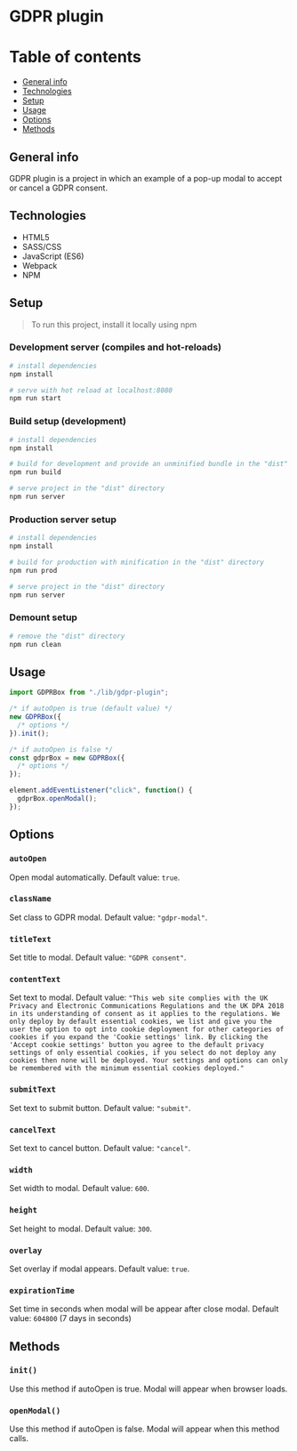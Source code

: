 # GDPR plugin

# Table of contents
* [General info](#general-info)
* [Technologies](#technologies)
* [Setup](#setup)
* [Usage](#usage)
* [Options](#options)
* [Methods](#Methods)

## General info

GDPR plugin is a project in which an example of a pop-up modal to accept or cancel a GDPR consent.

## Technologies

* HTML5
* SASS/CSS
* JavaScript (ES6)
* Webpack
* NPM

## Setup

> To run this project, install it locally using npm

### Development server (compiles and hot-reloads)

```bash
# install dependencies
npm install

# serve with hot reload at localhost:8080
npm run start
```

### Build setup (development)

```bash
# install dependencies
npm install

# build for development and provide an unminified bundle in the "dist" directory
npm run build

# serve project in the "dist" directory
npm run server
```

### Production server setup

```bash
# install dependencies
npm install

# build for production with minification in the "dist" directory
npm run prod

# serve project in the "dist" directory
npm run server
```

### Demount setup

```bash
# remove the "dist" directory
npm run clean
```

## Usage

```javascript
import GDPRBox from "./lib/gdpr-plugin";

/* if autoOpen is true (default value) */
new GDPRBox({
  /* options */
}).init();

/* if autoOpen is false */
const gdprBox = new GDPRBox({
  /* options */
});

element.addEventListener("click", function() {
  gdprBox.openModal();
});
```

## Options

### `autoOpen`

Open modal automatically. Default value: `true`.

### `className`

Set class to GDPR modal. Default value: `"gdpr-modal"`.

### `titleText`

Set title to modal. Default value: `"GDPR consent"`.

### `contentText`

Set text to modal. Default value:
`"This web site complies with the UK Privacy and Electronic Communications Regulations and the UK DPA 2018 in its understanding of consent as it applies to the regulations. We only deploy by default essential cookies, we list and give you the user the option to opt into cookie deployment for other categories of cookies if you expand the 'Cookie settings' link. By clicking the 'Accept cookie settings' button you agree to the default privacy settings of only essential cookies, if you select do not deploy any cookies then none will be deployed. Your settings and options can only be remembered with the minimum essential cookies deployed."`

### `submitText`

Set text to submit button. Default value: `"submit"`.

### `cancelText`

Set text to cancel button. Default value: `"cancel"`.

### `width`

Set width to modal. Default value: `600`.

### `height`

Set height to modal. Default value: `300`.

### `overlay`

Set overlay if modal appears. Default value: `true`.

### `expirationTime`

Set time in seconds when modal will be appear after close modal. Default value: `604800` (7 days in seconds)

## Methods

### `init()`

Use this method if autoOpen is true. Modal will appear when browser loads.

### `openModal()`

Use this method if autoOpen is false. Modal will appear when this method calls.
